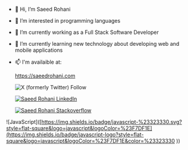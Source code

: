 - 👋 Hi, I’m Saeed Rohani
- 👀 I’m interested in programming languages
- 🔭 I’m currently working as a Full Stack Software Developer
- 🌱 I’m currently learning new technology about developing web and mobile applications
- 📫 I'm availaible at:
  
   https://saeedrohani.com

    ![X (formerly Twitter) Follow](https://img.shields.io/twitter/follow/saeed_rohani)


  [![Saeed Rohani LinkedIn](https://img.shields.io/badge/Saeed%20Rohani-LinkedIn?style=for-the-badge&logo=linkedin&logoColor=%230A66C2&labelColor=%23fff&color=%230A66C2&link=https%3A%2F%2Fwww.linkedin.com%2Fin%2Fsaeedrohani)](https://www.linkedin.com/in/saeedrohani/)


  [![Saeed Rohani Stackoverflow](https://img.shields.io/badge/Saeed%20Rohani-Stackoverflow?style=for-the-badge&logo=stackoverflow&labelColor=%23555555&color=%23F58025&link=https://stackoverflow.com/users/4445142/saeed-rohani)](https://stackoverflow.com/users/4445142/saeed-rohani)


![JavaScript]([https://img.shields.io/badge/javascript-%23323330.svg?style=flat-square&logo=javascript&logoColor=%23F7DF1E](https://img.shields.io/badge/javascript-logo?style=flat-square&logo=javascript&logoColor=%23F7DF1E&color=%23323330
))
<!---
Saeed-Rohani/Saeed-Rohani is a ✨ special ✨ repository because its `README.md` (this file) appears on your GitHub profile.
You can click the Preview link to take a look at your changes.
--->
